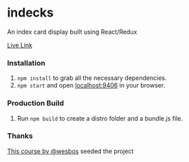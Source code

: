 # indecks
An index card display built using React/Redux

[Live Link](http://indecks.s3-website-us-east-1.amazonaws.com/)

### Installation
1. `npm install` to grab all the necessary dependencies.
2. `npm start` and open <localhost:9406> in your browser.

### Production Build
1. Run `npm build` to create a distro folder and a bundle.js file.

### Thanks
[This course by @wesbos](https://learnredux.com/) seeded the project
